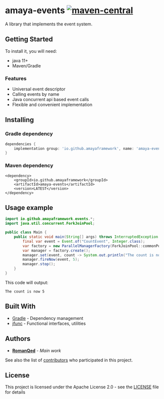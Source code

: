 # amaya-events [![maven-central](https://img.shields.io/maven-central/v/io.github.amayaframework/amaya-events?color=blue)](https://repo1.maven.org/maven2/io/github/amayaframework/amaya-events/)

A library that implements the event system.

## Getting Started

To install it, you will need:

* java 11+
* Maven/Gradle

### Features

* Universal event descriptor
* Calling events by name
* Java concurrent api based event calls
* Flexible and convenient implementation

## Installing

### Gradle dependency

```Groovy
dependencies {
    implementation group: 'io.github.amayaframework', name: 'amaya-events', version: 'LATEST'
}
```

### Maven dependency

```
<dependency>
    <groupId>io.github.amayaframework</groupId>
    <artifactId>amaya-events</artifactId>
    <version>LATEST</version>
</dependency>
```

## Usage example

```Java
import io.github.amayaframework.events.*;
import java.util.concurrent.ForkJoinPool;

public class Main {
    public static void main(String[] args) throws InterruptedException {
        final var event = Event.of("CountEvent", Integer.class);
        var factory = new ParallelManagerFactory(ForkJoinPool::commonPool);
        var manager = factory.create();
        manager.set(event, count -> System.out.println("The count is now " + count));
        manager.fireNow(event, 5);
        manager.stop();
    }
}
```

This code will output:

```
The count is now 5
```

## Built With

* [Gradle](https://gradle.org) - Dependency management
* [jfunc](https://github.com/RomanQed/jfunc) - Functional interfaces, utilities

## Authors

* **[RomanQed](https://github.com/RomanQed)** - *Main work*

See also the list of [contributors](https://github.com/AmayaFramework/amaya-events/contributors)
who participated in this project.

## License

This project is licensed under the Apache License 2.0 - see the [LICENSE](LICENSE) file for details
